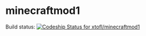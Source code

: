 # minecraftmod1

Build status:
[ ![Codeship Status for xtofl/minecraftmod1](https://codeship.com/projects/394c52d0-bf81-0133-0e4e-7a4f14c96375/status?branch=master)](https://codeship.com/projects/137131)

